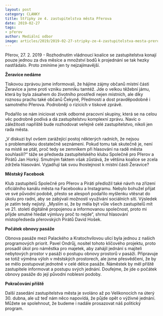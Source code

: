 ```yaml
---
layout: post
category: CLANKY
title: Střípky ze 4. zastupitelstva města Přerova
date: 2019-02-27
tags: 
- přerov
author: Mediální odbor
image: articles/2019/2019-02-27-stripky-ze-4-zastupitelstva-mesta-prerova.jpg  #751x422 pixelu
---
```

Přerov, 27. 2. 2019 - Rozhodnutím vládnoucí koalice se zastupitelstva konají pouze jednou za dva měsíce a množství bodů k projednání se tak hezky nastřádalo. Proto zmíníme jen ty nejzajímavější.

**Žeravice nedáme**

Tiskovou zprávou jsme informovali, že hájíme zájmy občanů místní části Žeravice a jsme proti vzniku zemníku tamtéž. Jde o velkou těžební jámu, která by byla zásahem do životního prostředí nejen místních, ale díky roznosu prachu také občanů Čekyně, Předmostí a dost pravděpodobně i samotného Přerova. Podrobněji o rizicích v tiskové zprávě.

Podařilo se nám iniciovat vznik odborné pracovní skupiny, která se na celou věc podrobně podívá a dá zastupitelstvu komplexní zprávu. Navíc o záležitosti napříště bude rozhodovat veřejně celé zastupitelstvo, nikoli jen rada města.

„V diskuzi byl ovšem zarážející postoj některých radních, že nejsou s problematikou dostatečně seznámeni. Pokud tomu tak skutečně je, není na místě se ptát, proč tedy se zemníkem při hlasování na radě města souhlasili?“ táže se předseda zastupitelského klubu Společně pro Přerov a Pirátů Jan Horký. Smutným faktem však zůstává, že většina koalice se zcela zdržela hlasování. Vyjadřují tak svou lhostejnost k místní části Žeravice?

**Městský Facebook**

Klub zastupitelů Společně pro Přerov a Piráti předložil také návrh na zřízení oficiálního kanálu města na Facebooku a Instagramu. Nebylo bohužel přijat ve své původní podobě, přesto se alespoň podařilo myšlenku vtěsnat do úkolu pro radní, aby se zabývali možností využívání sociálních sítí. Výsledek je zatím tedy nejistý. „Myslím si, že by měla být vůle všech zastupitelů mít ve 21. století digitálně propojenou a informovanou společnost, proto mi přijde smutné hledat výmluvy proč to nejde“, shrnul hlasování místopředseda přerovských Pirátů David Hošek.

**Počátek obnovy pasáže**

Obnova pasáže mezi Palackého a Kratochvílovou ulicí byla jednou z našich programových priorit. Pavel Ondrůj, nositel tohoto klíčového projektu, proto prosadil úkol pro náměstka pro majetek, aby zahájil jednání s majiteli nebytových prostor v pasáži o postupu obnovy prostorů v pasáži. Připravuje se totiž výměna výloh v městských prostorech, ale jsme přesvědčeni, že by se mělo postupovat jednotně v celé délce pasáže. Náměstek by měl příště zastupitele informovat a postupu svých jednání. Doufejme, že jde o počátek obnovy pasáže do její původní noblesní podoby.

**Pokračování příště**

Další zasedání zastupitelstva města je svoláno až po Velikonocích na úterý 30. dubna, ale už teď nám něco napovídá, že půjde opět o výživné jednání. Můžete se spolehnout, že budeme i nadále prosazovat náš politický program.